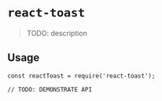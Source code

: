 # `react-toast`

> TODO: description

## Usage

```
const reactToast = require('react-toast');

// TODO: DEMONSTRATE API
```

